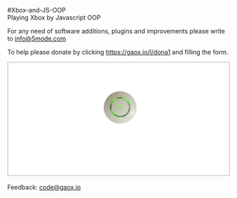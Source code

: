#Xbox-and-JS-OOP   
Playing Xbox by Javascript OOP

For any need of software additions, plugins and improvements please write to <a href="mailto:info@5mode.com">info@5mode.com</a>  

To help please donate by clicking <a href="https://gaox.io/l/dona1">https://gaox.io/l/dona1</a> and filling the form.  

<img src="/res/screenshot1.jpg" style="border:2px solid lightgray">

Feedback: <a href="mailto:code@gaox.io">code@gaox.io</a>
